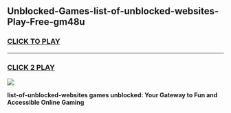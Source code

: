 
## Unblocked-Games-list-of-unblocked-websites-Play-Free-gm48u
<h3>
<a href="https://premium76.site?title=list-of-unblocked-websites&ref=23A">CLICK TO PLAY</a></h3>
<hr>

<h3>
<a href="https://premium76.site?title=list-of-unblocked-websites&ref=23A">CLICK 2 PLAY</a>
  
</h3>

<a href="https://premium76.site?title=list-of-unblocked-websites&ref=23A"><img src="https://clearcache.store/games.png"></a>


**list-of-unblocked-websites games unblocked: Your Gateway to Fun and Accessible Online Gaming**
